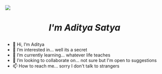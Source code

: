 <div><img src="https://github.com/imAdityaSatya/imAdityaSatya/blob/main/assets/hello.gif"/></div>
<h1 align="center"> 

  **_I'm Aditya Satya_**   

 </h1>
 
- 👋 Hi, I’m Aditya
- 👀 I’m interested in... well its a secret
- 🌱 I’m currently learning... whatever life teaches
- 💞️ I’m looking to collaborate on... not sure but I'm open to suggestions
- 📫 How to reach me... sorry I don't talk to strangers

<!---
imAdityaSatya/imAdityaSatya is a ✨ special ✨ repository because its `README.md` (this file) appears on your GitHub profile.
You can click the Preview link to take a look at your changes.
--->
